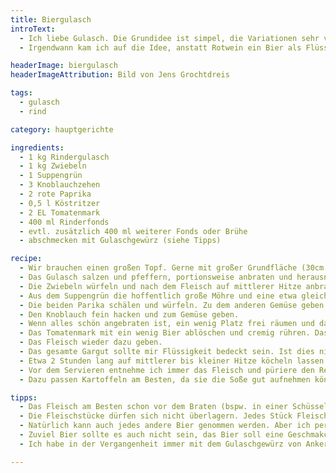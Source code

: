 ```yaml
---
title: Biergulasch
introText:
  - Ich liebe Gulasch. Die Grundidee ist simpel, die Variationen sehr vielfältig.
  - Irgendwann kam ich auf die Idee, anstatt Rotwein ein Bier als Flüssigkeit zu nutzen. Es stellte sich heraus, dass schon viele auf diese Idee gekommen waren. Ich habe dann in der Praxis das beigefügte Rezept für mich herausgebildet.

headerImage: biergulasch
headerImageAttribution: Bild von Jens Grochtdreis

tags:
  - gulasch
  - rind

category: hauptgerichte

ingredients:
  - 1 kg Rindergulasch
  - 1 kg Zwiebeln
  - 1 Suppengrün
  - 3 Knoblauchzehen
  - 2 rote Paprika
  - 0,5 l Köstritzer
  - 2 EL Tomatenmark
  - 400 ml Rinderfonds
  - evtl. zusätzlich 400 ml weiterer Fonds oder Brühe
  - abschmecken mit Gulaschgewürz (siehe Tipps)

recipe:
  - Wir brauchen einen großen Topf. Gerne mit großer Grundfläche (30cm Durchmesser), dann kann mehr Fleisch gleichzeitig angebraten werden.
  - Das Gulasch salzen und pfeffern, portionsweise anbraten und herausnehmen.
  - Die Zwiebeln würfeln und nach dem Fleisch auf mittlerer Hitze anbraten. Dadurch wird auch der Geschmack vom Boden gelöst.
  - Aus dem Suppengrün die hoffentlich große Möhre und eine etwa gleich große Menge Sellerie klein würfeln. Nach etwa fünf Minuten zu den Zwiebeln geben und mit rösten.
  - Die beiden Parika schälen und würfeln. Zu dem anderen Gemüse geben und ein paar Minuten mit braten.
  - Den Knoblauch fein hacken und zum Gemüse geben.
  - Wenn alles schön angebraten ist, ein wenig Platz frei räumen und das Tomatenmark auf dem Topfboden anrösten.
  - Das Tomatenmark mit ein wenig Bier ablöschen und cremig rühren. Das Bier schluckweise zum Gargut geben und alles miteinander verrühren. Danach den Fonds dazu geben.
  - Das Fleisch wieder dazu geben.
  - Das gesamte Gargut sollte mir Flüssigkeit bedeckt sein. Ist dies nicht der Fall, dann weiter mit Brühe oder Fonds aufgiessen.
  - Etwa 2 Stunden lang auf mittlerer bis kleiner Hitze köcheln lassen.
  - Vor dem Servieren entnehme ich immer das Fleisch und püriere den Rest zum Teil. Durch das Gemüse bekommt die Soße eine leichte Bindung, ohne angerührte Stärke.
  - Dazu passen Kartoffeln am Besten, da sie die Soße gut aufnehmen können. Ansonsten finde ich aber Baguette, Reis oder Spätzle gut.

tipps:
  - Das Fleisch am Besten schon vor dem Braten (bspw. in einer Schüssel) mit Pfeffer und Salz würzen. Dann muss das nicht beim Anbraten gemacht werden und die Würze kann leicht einmassiert werden.
  - Die Fleischstücke dürfen sich nicht überlagern. Jedes Stück Fleisch soll Kontakt zum Boden haben und eine Kruste bilden können.
  - Natürlich kann auch jedes andere Bier genommen werden. Aber ich persönlich finde herbes Bier hierfür nicht geeignet.
  - Zuviel Bier sollte es auch nicht sein, das Bier soll eine Geschmakcsnote geben. Es soll keine Biersuppe werden.
  - Ich habe in der Vergangenheit immer mit dem Gulaschgewürz von Ankerkraut abgeschmeckt (das ist ohne Salz!). Schon während des Garvorganges habe ich es dazu gegeben, damit es seinen Geschmack entfalten kann. Wer keine fertige Mischung kaufen möchte, nimmt zwei TL süßes Paprikapulver (oder je ein TL süßes und rosenscharfes Paprikapuler). Dazu dann ein wenig Majoran und Piment. Und natürlich muss immer die Menge Pfeffer und Salz angepasst werden.

---
```

